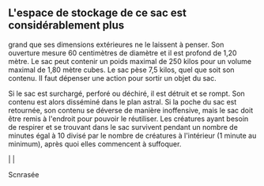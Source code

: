 ## L'espace de stockage de ce sac est considérablement plus

grand que ses dimensions extérieures ne le laissent à penser.
Son ouverture mesure 60 centimètres de diamètre et il
est profond de 1,20 mètre. Le sac peut contenir un poids
maximal de 250 kilos pour un volume maximal de 1,80 mètre
cubes. Le sac pèse 7,5 kilos, quel que soit son contenu. II faut
dépenser une action pour sortir un objet du sac.

Si le sac est surchargé, perforé ou déchiré, il est détruit
et se rompt. Son contenu est alors disséminé dans le plan
astral. Si la poche du sac est retournée, son contenu se
déverse de manière inoffensive, mais le sac doit être remis
à l'endroit pour pouvoir le réutiliser. Les créatures ayant
besoin de respirer et se trouvant dans le sac survivent
pendant un nombre de minutes égal à 10 divisé par le
nombre de créatures à l'intérieur (1 minute au minimum),
après quoi elles commencent à suffoquer.

|
|

Scnrasée